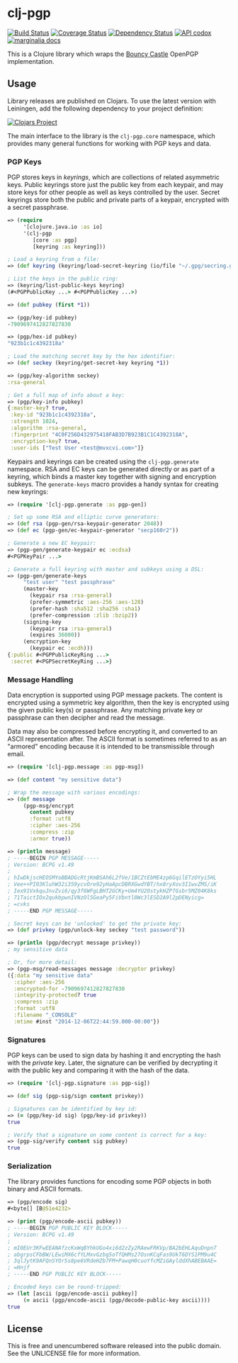 clj-pgp
=======

[![Build Status](https://travis-ci.org/greglook/clj-pgp.svg?branch=master)](https://travis-ci.org/greglook/clj-pgp)
[![Coverage Status](https://coveralls.io/repos/greglook/clj-pgp/badge.png?branch=master)](https://coveralls.io/r/greglook/clj-pgp?branch=master)
[![Dependency Status](https://www.versioneye.com/user/projects/53718e2314c1589a89000149/badge.png?style=flat)](https://www.versioneye.com/clojure/mvxcvi:clj-pgp)
[![API codox](https://img.shields.io/badge/doc-API-blue.svg)](https://greglook.github.io/clj-pgp/api/)
[![marginalia docs](https://img.shields.io/badge/doc-marginalia-blue.svg)](https://greglook.github.io/clj-pgp/marginalia/toc.html)

This is a Clojure library which wraps the
[Bouncy Castle](http://bouncycastle.org/) OpenPGP implementation.

## Usage

Library releases are published on Clojars. To use the latest version with
Leiningen, add the following dependency to your project definition:

[![Clojars Project](http://clojars.org/mvxcvi/clj-pgp/latest-version.svg)](http://clojars.org/mvxcvi/clj-pgp)

The main interface to the library is the `clj-pgp.core` namespace, which
provides many general functions for working with PGP keys and data.

### PGP Keys

PGP stores keys in _keyrings_, which are collections of related asymmetric keys.
Public keyrings store just the public key from each keypair, and may store keys
for other people as well as keys controlled by the user. Secret keyrings store
both the public and private parts of a keypair, encrypted with a secret
passphrase.

```clojure
=> (require
     '[clojure.java.io :as io]
     '(clj-pgp
        [core :as pgp]
        [keyring :as keyring]))

; Load a keyring from a file:
=> (def keyring (keyring/load-secret-keyring (io/file "~/.gpg/secring.gpg")))

; List the keys in the public ring:
=> (keyring/list-public-keys keyring)
(#<PGPPublicKey ...> #<PGPPublicKey ...>)

=> (def pubkey (first *1))

=> (pgp/key-id pubkey)
-7909697412827827830

=> (pgp/hex-id pubkey)
"923b1c1c4392318a"

; Load the matching secret key by the hex identifier:
=> (def seckey (keyring/get-secret-key keyring *1))

=> (pgp/key-algorithm seckey)
:rsa-general

; Get a full map of info about a key:
=> (pgp/key-info pubkey)
{:master-key? true,
 :key-id "923b1c1c4392318a",
 :strength 1024,
 :algorithm :rsa-general,
 :fingerprint "4C0F256D432975418FAB3D7B923B1C1C4392318A",
 :encryption-key? true,
 :user-ids ["Test User <test@mvxcvi.com>"]}
```

Keypairs and keyrings can be created using the `clj-pgp.generate` namespace.
RSA and EC keys can be generated directly or as part of a keyring, which binds a
master key together with signing and encryption subkeys. The `generate-keys`
macro provides a handy syntax for creating new keyrings:

```clojure
=> (require '[clj-pgp.generate :as pgp-gen])

; Set up some RSA and elliptic curve generators:
=> (def rsa (pgp-gen/rsa-keypair-generator 2048))
=> (def ec (pgp-gen/ec-keypair-generator "secp160r2"))

; Generate a new EC keypair:
=> (pgp-gen/generate-keypair ec :ecdsa)
#<PGPKeyPair ...>

; Generate a full keyring with master and subkeys using a DSL:
=> (pgp-gen/generate-keys
     "test user" "test passphrase"
     (master-key
       (keypair rsa :rsa-general)
       (prefer-symmetric :aes-256 :aes-128)
       (prefer-hash :sha512 :sha256 :sha1)
       (prefer-compression :zlib :bzip2))
     (signing-key
       (keypair rsa :rsa-general)
       (expires 36000))
     (encryption-key
       (keypair ec :ecdh)))
{:public #<PGPPublicKeyRing ...>
 :secret #<PGPSecretKeyRing ...>}
```

### Message Handling

Data encryption is supported using PGP message packets. The content is encrypted
using a symmetric key algorithm, then the key is encrypted using the given
public key(s) or passphrase. Any matching private key or passphrase can then
decipher and read the message.

Data may also be compressed before encrypting it, and converted to an ASCII
representation after. The ASCII format is sometimes referred to as an "armored"
encoding because it is intended to be transmissible through email.

```clojure
=> (require '[clj-pgp.message :as pgp-msg])

=> (def content "my sensitive data")

; Wrap the message with various encodings:
=> (def message
     (pgp-msg/encrypt
       content pubkey
       :format :utf8
       :cipher :aes-256
       :compress :zip
       :armor true))

=> (println message)
; -----BEGIN PGP MESSAGE-----
; Version: BCPG v1.49
;
; hIwDkjscHEOSMYoBBADGcRtjKmBSAh6L2fVe/1BCZtEbME4zp6GqilETzOYyi5HL
; Vee++PI03KluhW32i359ycvOre92yHaApcDBRXGwdYBT/hx8ryXov3I1wvZMS/iK
; Iex91VxkquJnvZvi6/qy3f6WFgLBHT2GCKy+Um4YU2OstykHZP7Gsbr5MZ04K8ks
; 71TaictIOx2qukbpwnIVNzOl5GeaPy5FiVbntl0Wc3lESD2A9l2pDENyicg=
; =cvks
; -----END PGP MESSAGE-----

; Secret keys can be 'unlocked' to get the private key:
=> (def privkey (pgp/unlock-key seckey "test password"))

=> (println (pgp/decrypt message privkey))
; my sensitive data

; Or, for more detail:
=> (pgp-msg/read-messages message :decryptor privkey)
({:data "my sensitive data"
  :cipher :aes-256
  :encrypted-for -7909697412827827830
  :integrity-protected? true
  :compress :zip
  :format :utf8
  :filename "_CONSOLE"
  :mtime #inst "2014-12-06T22:44:59.000-00:00"})
```

### Signatures

PGP keys can be used to sign data by hashing it and encrypting the hash with the
_private_ key. Later, the signature can be verified by decrypting it with the
public key and comparing it with the hash of the data.

```clojure
=> (require '[clj-pgp.signature :as pgp-sig])

=> (def sig (pgp-sig/sign content privkey))

; Signatures can be identified by key id:
=> (= (pgp/key-id sig) (pgp/key-id privkey))
true

; Verify that a signature on some content is correct for a key:
=> (pgp-sig/verify content sig pubkey)
true
```

### Serialization

The library provides functions for encoding some PGP objects in both binary and
ASCII formats.

```clojure
=> (pgp/encode sig)
#<byte[] [B@51e4232>

=> (print (pgp/encode-ascii pubkey))
; -----BEGIN PGP PUBLIC KEY BLOCK-----
; Version: BCPG v1.49
;
; mI0EUr3KFwEEANAfzcKxWqBYhkUGo4xi6d2zZy2RAewFRKVp/BA2bEHLAquDnpn7
; abgrpsCFbBW/LEwiMX6cfYLMxvGzbg5oTfQHMs27OsnKCqFas9UkT6DYS1PM9u4C
; 3qlJytK9AFQnSYOrSs8pe6VRdeHZb7FM+PawqH0cuoYfcMZiGAylddXhABEBAAE=
; =Hnjf
; -----END PGP PUBLIC KEY BLOCK-----

; Encoded keys can be round-tripped:
=> (let [ascii (pgp/encode-ascii pubkey)]
     (= ascii (pgp/encode-ascii (pgp/decode-public-key ascii))))
true
```

## License

This is free and unencumbered software released into the public domain.
See the UNLICENSE file for more information.

